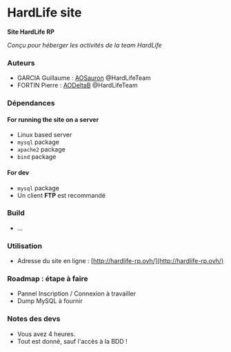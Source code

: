 # HardLife site

**Site HardLife RP**

*Conçu pour héberger les activités de la team HardLife*

### Auteurs

  - GARCIA Guillaume : [AOSauron](https://github.com/AOSauron) @HardLifeTeam
  - FORTIN Pierre : [AODeltaB](https://github.com/AODeltaB) @HardLifeTeam

### Dépendances

#### For running the site on a server

  - Linux based server
  - `mysql` package
  - `apache2` package
  - `bind` package

#### For dev  

  - `mysql` package
  - Un client **FTP** est recommandé

### Build
  
  - ...

### Utilisation

  - Adresse du site en ligne : [http://hardlife-rp.ovh/](http://hardlife-rp.ovh/)

### Roadmap : étape à faire

  - Pannel Inscription / Connexion à travailler
  - Dump MySQL à fournir

### Notes des devs

  - Vous avez 4 heures.
  - Tout est donné, sauf l'accès à la BDD !
